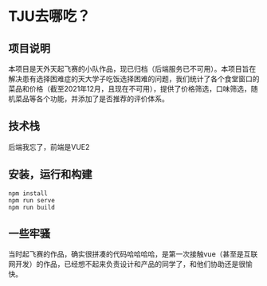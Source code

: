 # TJU去哪吃？

## 项目说明
本项目是天外天起飞赛的小队作品，现已归档（后端服务已不可用）。本项目旨在解决患有选择困难症的天大学子吃饭选择困难的问题，我们统计了各个食堂窗口的菜品和价格（截至2021年12月，且现在不可用），提供了价格筛选，口味筛选，随机菜品等各个功能，并添加了是否推荐的评价体系。

## 技术栈
后端我忘了，前端是VUE2

## 安装，运行和构建
```
npm install
npm run serve
npm run build
```

## 一些牢骚
当时起飞赛的作品，确实很拼凑的代码哈哈哈哈，是第一次接触vue（甚至是互联网开发）的作品，已经想不起来负责设计和产品的同学了，和他们协助还是很愉快。
